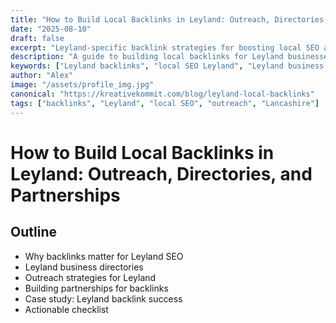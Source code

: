 ```yaml
---
title: "How to Build Local Backlinks in Leyland: Outreach, Directories, and Partnerships"
date: "2025-08-10"
draft: false
excerpt: "Leyland-specific backlink strategies for boosting local SEO and Google rankings."
description: "A guide to building local backlinks for Leyland businesses, including outreach, directories, and partnerships."
keywords: ["Leyland backlinks", "local SEO Leyland", "Leyland business directories", "Leyland outreach", "2025 SEO"]
author: "Alex"
image: "/assets/profile_img.jpg"
canonical: "https://kreativekommit.com/blog/leyland-local-backlinks"
tags: ["backlinks", "Leyland", "local SEO", "outreach", "Lancashire"]
---
```


# How to Build Local Backlinks in Leyland: Outreach, Directories, and Partnerships

## Outline
- Why backlinks matter for Leyland SEO
- Leyland business directories
- Outreach strategies for Leyland
- Building partnerships for backlinks
- Case study: Leyland backlink success
- Actionable checklist
